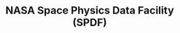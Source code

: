 ---
layout: default
description: 'Space Physics Data Facility (SPDF) is the NASA active and permanent
  archive for non-solar heliophysics data (solar data at SDAC), per the NASA Heliophysics
  Science Data Management Policy. SPDF is a project of the Heliophysics Science Division
  (HSD) at NASA''s Goddard Space Flight Center. SPDF also provides multi-project,
  cross-disciplinary access to data to enable correlative and collaborative research
  across discipline and mission boundaries with present and past missions. SPDF maintains
  the SSCweb database of spacecraft orbits, the OMNIweb cross-normalized database,
  and the Common Data Format (CDF) self-describing science data format and associated
  software. '
notes: 'A database compiling many observing platforms

  '
programmatic_access: 'yes'
record_last_updated: Tue, 15 Feb 2022 11:11:15 GMT
related_project_shortnames: cdaweb, omniweb
relationship_description: Relationship to CDAWeb and OMNIWeb
relationships:
- cdaweb
- omniweb
shortname: spdf
thumbnail_url: https://upload.wikimedia.org/wikipedia/commons/e/e5/NASA_logo.svg
title: NASA Space Physics Data Facility (SPDF)
type: database
uuid: d0f4a7ce-9732-40e9-8aac-30d816756bc0
website_link: https://spdf.gsfc.nasa.gov/
---